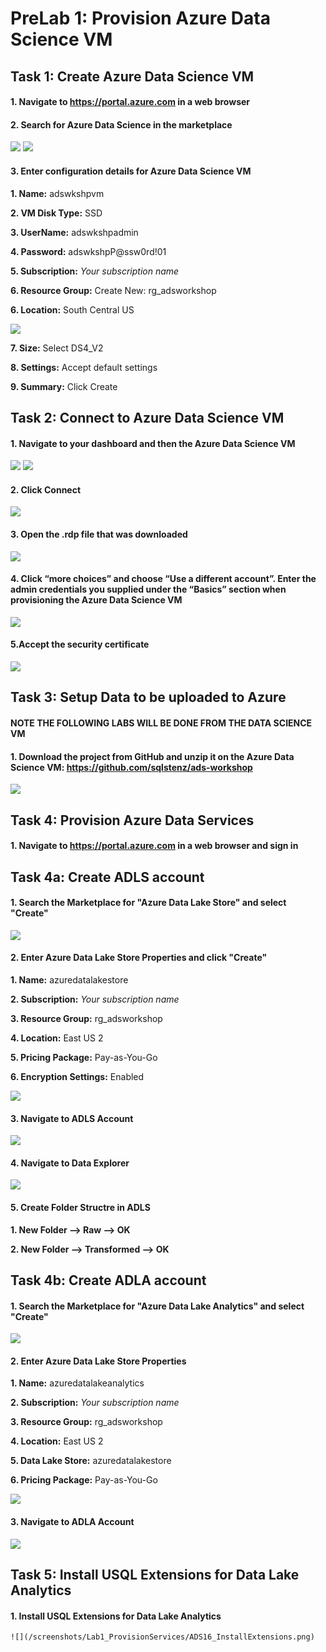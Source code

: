 # PreLab 1: Provision Azure Data Science VM

## Task 1: Create Azure Data Science VM

#### 1.	Navigate to https://portal.azure.com in a web browser

#### 2.	Search for Azure Data Science in the marketplace
![](/screenshots/Lab1_ProvisionServices/ADS01_Search.png)
![](/screenshots/Lab1_ProvisionServices/ADS02_Create.png)

#### 3. Enter configuration details for Azure Data Science VM
   **1. Name:** adswkshpvm
  
   **2. VM Disk Type:** SSD
  
   **3. UserName:** adswkshpadmin
  
   **4. Password:** adswkshpP@ssw0rd!01

   **5. Subscription:** *Your subscription name*
  
   **6. Resource Group:** Create New: rg_adsworkshop
  
   **6. Location:** South Central US
   
   ![](/screenshots/Lab1_ProvisionServices/ADS03_BasicSettings.png)
  
   **7. Size:** Select DS4_V2
  
   **8. Settings:** Accept default settings
  
   **9. Summary:** Click Create
 	
## Task 2: Connect to Azure Data Science VM
#### 1.	Navigate to your dashboard and then the Azure Data Science VM

![](/screenshots/Lab1_ProvisionServices/ADS04_Dashboard1.png)
![](/screenshots/Lab1_ProvisionServices/ADS05_Dashboard2.png)
   
#### 2.	Click Connect

   ![](/screenshots/Lab1_ProvisionServices/ADS06_Connect.png)
   
#### 3.	Open the .rdp file that was downloaded

   ![](/screenshots/Lab1_ProvisionServices/ADS07_ConnectRDP.png)
   
#### 4.	Click “more choices” and choose “Use a different account”.   Enter the admin credentials you supplied under the “Basics” section when provisioning the Azure Data Science VM

   ![](/screenshots/Lab1_ProvisionServices/ADS08_ConnectCredentials.png)
   
#### 5.Accept the security certificate

   ![](/screenshots/Lab1_ProvisionServices/ADS09_AcceptCert.png)
   
## Task 3: Setup Data to be uploaded to Azure 
#### NOTE **THE FOLLOWING LABS WILL BE DONE FROM THE DATA SCIENCE VM**
#### 1.	Download the project from GitHub and unzip it on the Azure Data Science VM: https://github.com/sqlstenz/ads-workshop

   ![](/screenshots/Lab1_ProvisionServices/ADS10_DownloadData.png)

## Task 4: Provision Azure Data Services

#### 1.	Navigate to https://portal.azure.com in a web browser and sign in

## Task 4a: Create ADLS account
#### 1.	Search the Marketplace for "Azure Data Lake Store" and select "Create"

   ![](/screenshots/Lab1_ProvisionServices/CreateADLS01_Search.png)

#### 2.	Enter Azure Data Lake Store Properties and click "Create"

   **1. Name:** azuredatalakestore<assignednumber>
  
   **2. Subscription:** *Your subscription name*
  
   **3. Resource Group:** rg_adsworkshop
  
   **4. Location:** East US 2

   **5. Pricing Package:** Pay-as-You-Go

   **6. Encryption Settings:** Enabled

   ![](/screenshots/Lab1_ProvisionServices/CreateADLS02_Properties.png)

#### 3.	Navigate to ADLS Account

   ![](/screenshots/Lab1_ProvisionServices/CreateADLS03_NavigatetoADLS.png)

#### 4.	Navigate to Data Explorer

   ![](/screenshots/Lab1_ProvisionServices/SecurityADF03_DataExplorer.png)

#### 5. Create Folder Structre in ADLS

   **1. New Folder --> Raw --> OK** 

   **2. New Folder --> Transformed --> OK**

## Task 4b: Create ADLA account
#### 1.	Search the Marketplace for "Azure Data Lake Analytics" and select "Create"

   ![](/screenshots/Lab1_ProvisionServices/CreateADLS01_Search.png)

#### 2.	Enter Azure Data Lake Store Properties

   **1. Name:** azuredatalakeanalytics<assignednumber>
  
   **2. Subscription:** *Your subscription name*
  
   **3. Resource Group:** rg_adsworkshop
  
   **4. Location:** East US 2

   **5. Data Lake Store:** azuredatalakestore<assignednumber>

   **6. Pricing Package:** Pay-as-You-Go

   ![](/screenshots/Lab1_ProvisionServices/CreateADLS02_Properties.png)

#### 3.	Navigate to ADLA Account

   ![](/screenshots/Lab1_ProvisionServices/CreateADLA03_NavigatetoADLS.png)

## Task 5: Install USQL Extensions for Data Lake Analytics

#### 1.	Install USQL Extensions for Data Lake Analytics

	![](/screenshots/Lab1_ProvisionServices/ADS16_InstallExtensions.png)


